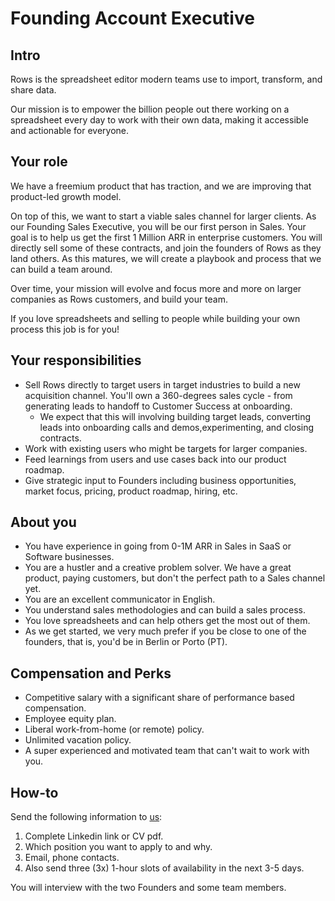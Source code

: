 # Founding Account Executive

## Intro

Rows is the spreadsheet editor modern teams use to import, transform, and share data. 

Our mission is to empower the billion people out there working on a spreadsheet every day to work with their own data, making it accessible and actionable for everyone. 

## Your role

We have a freemium product that has traction, and we are improving that product-led growth model. 

On top of this, we want to start a viable sales channel for larger clients. As our Founding Sales Executive, you will be our first person in Sales. Your goal is to help us get the first 1 Million ARR in enterprise customers. You will directly sell some of these contracts, and join the founders of Rows as they land others. As this matures, we will create a playbook and process that we can build a team around. 

Over time, your mission will evolve and focus more and more on larger companies as Rows customers, and build your team. 

If you love spreadsheets and selling to people while building your own process this job is for you! 

## Your responsibilities

* Sell Rows directly to target users in target industries to build a new acquisition channel. You'll own a 360-degrees sales cycle - from generating leads to handoff to Customer Success at onboarding.
  * We expect that this will involving building target leads, converting leads into onboarding calls and demos,experimenting, and closing contracts.
* Work with existing users who might be targets for larger companies.
* Feed learnings from users and use cases back into our product roadmap.
* Give strategic input to Founders including business opportunities, market focus, pricing, product roadmap, hiring, etc.

## About you

* You have experience in going from 0-1M ARR in Sales in SaaS or Software businesses.
* You are a hustler and a creative problem solver. We have a great product, paying customers, but don't the perfect path to a Sales channel yet.
* You are an excellent communicator in English.
* You understand sales methodologies and can build a sales process.
* You love spreadsheets and can help others get the most out of them.
* As we get started, we very much prefer if you be close to one of the founders, that is, you'd be in Berlin or Porto (PT).

## Compensation and Perks

* Competitive salary with a significant share of performance based compensation.
* Employee equity plan.
* Liberal work-from-home (or remote) policy. 
* Unlimited vacation policy.
* A super experienced and motivated team that can't wait to work with you.

## How-to

Send the following information to [us](mailto:join@rows.com):
1. Complete Linkedin link or CV pdf.
1. Which position you want to apply to and why.
1. Email, phone contacts.
1. Also send three (3x) 1-hour slots of availability in the next 3-5 days.

You will interview with the two Founders and some team members. 
